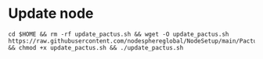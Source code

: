 # Update node

    cd $HOME && rm -rf update_pactus.sh && wget -O update_pactus.sh https://raw.githubusercontent.com/nodesphereglobal/NodeSetup/main/Pactus/update.sh && chmod +x update_pactus.sh && ./update_pactus.sh
    